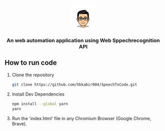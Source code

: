 <!-- PROJECT LOGO -->
<br />
<p align="center">
  <a href="https://github.com/hbkabir004/SpeechToCode">
    <img src="images/me.png" alt="Logo" width="80" height="80">
  </a>

  <h3 align="center">An web automation application using Web Sppechrecognition API</h3>

<!-- Installation Instruction -->

## How to run code

1. Clone the repository
   ```sh
   git clone https://github.com/hbkabir004/SpeechToCode.git
   ```
2. Install Dev Dependencies
   ```sh
   npm install --global yarn
   yarn
   ```
3. Run the 'index.html' file in any Chromium Browser (Google Chrome, Brave).
